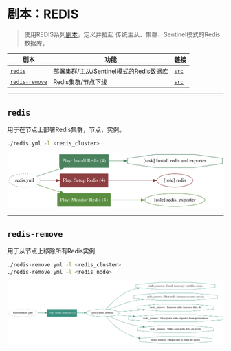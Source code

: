 # 剧本：REDIS

> 使用REDIS系列[剧本](p-playbook.md)，定义并拉起 传统主从、集群、Sentinel模式的Redis数据库。

| 剧本 | 功能                                                         | 链接                                                         |
|--------|--------------------------------------------------------------| ------------------------------------------------------------ |
|  [`redis`](p-redis.md#redis)                        |        部署集群/主从/Sentinel模式的Redis数据库              |        [`src`](https://github.com/vonng/pigsty/blob/master/redis.yml)            |
|  [`redis-remove`](p-redis.md#redis-remove)          |        Redis集群/节点下线                                   |        [`src`](https://github.com/vonng/pigsty/blob/master/redis-remove.yml)     |


------------------

## `redis`

用于在节点上部署Redis集群，节点，实例。

```bash
./redis.yml -l <redis_cluster>
```

![](../_media/playbook/redis.svg)











------------------

## `redis-remove`

用于从节点上移除所有Redis实例

```bash
./redis-remove.yml -l <redis_cluster>
./redis-remove.yml -l <redis_node>
```

![](../_media/playbook/redis-remove.svg)

